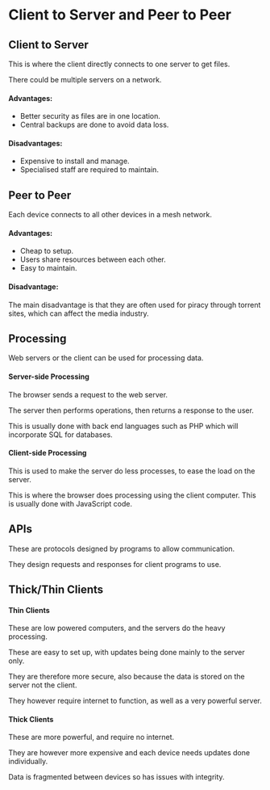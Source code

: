 # Client to Server and Peer to Peer

## Client to Server

This is where the client directly connects to one server to get files.

There could be multiple servers on a network.

#### Advantages:

- Better security as files are in one location.
- Central backups are done to avoid data loss.

#### Disadvantages:

- Expensive to install and manage.
- Specialised staff are required to maintain.

## Peer to Peer

Each device connects to all other devices in a mesh network.

#### Advantages:

- Cheap to setup.
- Users share resources between each other.
- Easy to maintain.

#### Disadvantage:

The main disadvantage is that they are often used for piracy through torrent sites,
which can affect the media industry.

## Processing

Web servers or the client can be used for processing data.

#### Server-side Processing

The browser sends a request to the web server.

The server then performs operations, then returns a response to the user.

This is usually done with back end languages such as PHP which will incorporate SQL for databases.

#### Client-side Processing

This is used to make the server do less processes, to ease the load on the server.

This is where the browser does processing using the client computer. This is usually done with JavaScript
code.

## APIs

These are protocols designed by programs to allow communication.

They design requests and responses for client programs to use.

## Thick/Thin Clients

#### Thin Clients

These are low powered computers, and the servers do the heavy processing.

These are easy to set up, with updates being done mainly to the server only.

They are therefore more secure, also because the data is stored on the server not the client.

They however require internet to function, as well as a very powerful server.

#### Thick Clients

These are more powerful, and require no internet.

They are however more expensive and each device needs updates done individually.

Data is fragmented between devices so has issues with integrity.